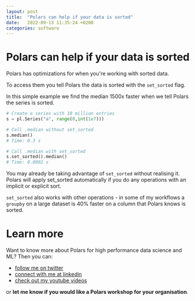 ```yaml
---
layout: post
title:  "Polars can help if your data is sorted"
date:   2022-09-13 11:35:24 +0200
categories: software
---
```

# Polars can help if your data is sorted
Polars has optimizations for when you're working with sorted data.

To access them you tell Polars the data is sorted with the `set_sorted` flag.

In this simple example we find the median 1500x faster when we tell Polars the series is sorted.

```python
# Create a series with 10 million entries
s = pl.Series("a", range(0,int(1e7)))

# Call .median without set_sorted
s.median()
# Time: 0.3 s

# Call .median with set_sorted
s.set_sorted().median()
# Time: 0.0002 s
```

You may already be taking advantage of `set_sorted` without realising it. Polars will apply set_sorted automatically if you do any operations with an implicit or explicit sort.

`set_sorted` also works with other operations - in some of my workflows a `groupby` on a large dataset is 40% faster on a column that Polars knows is sorted.

# Learn more
Want to know more about Polars for high performance data science and ML? Then you can:
- [follow me on twitter](https://twitter.com/braaannigan)
- [connect with me at linkedin](https://www.linkedin.com/in/liam-brannigan-9080b214a/)
- [check out my youtube videos](https://www.youtube.com/watch?v=nGritAo-71o)

or **let me know if you would like a Polars workshop for your organisation**.